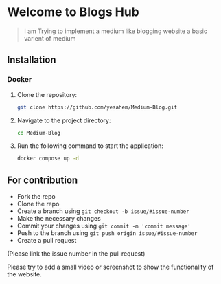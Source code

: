 # Welcome to Blogs Hub

> I am Trying to implement a medium like blogging website a basic varient of medium

## Installation

###  Docker

1. Clone the repository:
   ```bash
   git clone https://github.com/yesahem/Medium-Blog.git
   ```

2. Navigate to the project directory:
   ```bash
   cd Medium-Blog
   ```

3. Run the following command to start the application:
   ```bash
   docker compose up -d   
   ```


## For contribution

- Fork the repo
- Clone the repo
- Create a branch using `git checkout -b issue/#issue-number`
- Make the necessary changes
- Commit your changes using `git commit -m 'commit message'`
- Push to the branch using `git push origin issue/#issue-number `
- Create a pull request 

(Please link the issue number in  the pull request)

Please try to add a small video or screenshot to show the functionality of the website.

